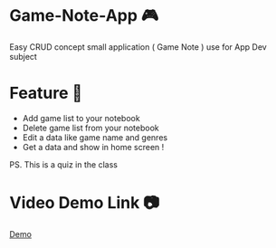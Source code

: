 # Game-Note-App 🎮

Easy CRUD concept small application ( Game Note ) use for App Dev subject 

# Feature 📱
- Add game list to your notebook
- Delete game list from your notebook
- Edit a data like game name and genres
- Get a data and show in home screen !

PS. This is a quiz in the class

# Video Demo Link 📷
[Demo](https://drive.google.com/file/d/1suDHJ9TmjZKBWbnp7Nrap1ogyM-i9txP/view?usp=sharing)
